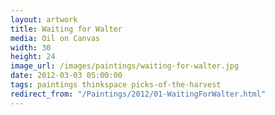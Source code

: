 ```yaml
---
layout: artwork
title: Waiting for Walter
media: Oil on Canvas
width: 30
height: 24
image_url: /images/paintings/waiting-for-walter.jpg
date: 2012-03-03 05:00:00
tags: paintings thinkspace picks-of-the-harvest
redirect_from: "/Paintings/2012/01-WaitingForWalter.html"
---
```

